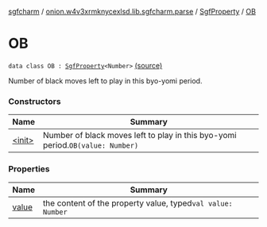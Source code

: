 [sgfcharm](../../../index.md) / [onion.w4v3xrmknycexlsd.lib.sgfcharm.parse](../../index.md) / [SgfProperty](../index.md) / [OB](./index.md)

# OB

`data class OB : `[`SgfProperty`](../index.md)`<Number>` [(source)](https://github.com/w4v3/sgfcharm/tree/master/sgfcharm/src/main/java/onion/w4v3xrmknycexlsd/lib/sgfcharm/parse/SgfTree.kt#L250)

Number of black moves left to play in this byo-yomi period.

### Constructors

| Name | Summary |
|---|---|
| [&lt;init&gt;](-init-.md) | Number of black moves left to play in this byo-yomi period.`OB(value: Number)` |

### Properties

| Name | Summary |
|---|---|
| [value](value.md) | the content of the property value, typed`val value: Number` |
